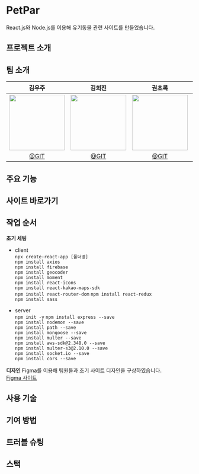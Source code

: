 # PetPar
React.js와 Node.js를 이용해 유기동물 관련 사이트를 만들었습니다.

## 프로젝트 소개


## 팀 소개
|김우주|김희진|권초록|이원영|
|:---:|:---:|:---:|:---:|
|<img width="150px" src="https://avatars.githubusercontent.com/u/144635615?v=4" />|<img width="150px" src="https://avatars.githubusercontent.com/u/144635615?v=4">|<img width="150px" src="https://avatars.githubusercontent.com/u/144635615?v=4">|<img width="150px" src="https://avatars.githubusercontent.com/u/144635615?v=4">|
|[@GIT](https://github.com/rlanrid)|[@GIT](https://github.com/seoeugene)|[@GIT](https://github.com/yunyoungsik/)|[@GIT](https://github.com/yunyoungsik/)|

## 주요 기능

## 사이트 바로가기

## 작업 순서
**초기 세팅**
- client   
`npx create-react-app [폴더명]`   
`npm install axios`   
`npm install firebase`   
`npm install geocoder`   
`npm install moment`   
`npm install react-icons`   
`npm install react-kakao-maps-sdk`   
`npm install react-router-dom`
`npm install react-redux`  
`npm install sass`

- server   
`npm init -y`
`npm install express --save`   
`npm install nodemon --save`   
`npm install path --save`   
`npm install mongoose --save`   
`npm install multer --save`   
`npm install aws-sdk@2.348.0 --save`   
`npm install multer-s3@2.10.0 --save`   
`npm install socket.io --save`   
`npm install cors --save`

**디자인**
Figma를 이용해 팀원들과 초기 사이트 디자인을 구상하였습니다.   
[Figma 사이트]()

## 사용 기술

## 기여 방법

## 트러블 슈팅

## 스택
